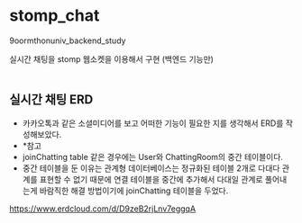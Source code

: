 # stomp_chat
9oormthonuniv_backend_study 

실시간 채팅을 stomp 웹소켓을 이용해서 구현 (백엔드 기능만) <br/><br/>

## 실시간 채팅 ERD
- 카카오톡과 같은 소셜미디어를 보고 어떠한 기능이 필요한 지를 생각해서 ERD를 작성해보았다.
- *참고
- joinChatting table 같은 경우에는 User와 ChattingRoom의 중간 테이블이다.
- 중간 테이블을 둔 이유는 관계형 데이터베이스는 정규화된 테이블 2개로 다대다 관계를 표현할 수 없기 때문에 연결 테이블을 중간에 추가해서 다대일 관계로 풀어내는게 바람직한 해결 방법이기에 joinChatting 테이블을 두었다.

https://www.erdcloud.com/d/D9zeB2rjLnv7eggqA
